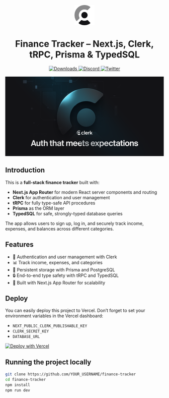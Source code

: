 <p align="center">
  <a href="https://clerk.com?utm_source=github&utm_medium=clerk_docs" target="_blank" rel="noopener noreferrer">
    <picture>
      <source media="(prefers-color-scheme: dark)" srcset="./public/light-logo.png">
      <img alt="Clerk Logo for light background" src="./public/dark-logo.png" height="64">
    </picture>
  </a>
  <br />
</p>
<div align="center">
  <h1>
    Finance Tracker – Next.js, Clerk, tRPC, Prisma & TypedSQL
  </h1>
  <a href="https://www.npmjs.com/package/@clerk/clerk-js">
    <img alt="Downloads" src="https://img.shields.io/npm/dm/@clerk/clerk-js" />
  </a>
  <a href="https://discord.com/invite/b5rXHjAg7A">
    <img alt="Discord" src="https://img.shields.io/discord/856971667393609759?color=7389D8&label&logo=discord&logoColor=ffffff" />
  </a>
  <a href="https://twitter.com/clerkdev">
    <img alt="Twitter" src="https://img.shields.io/twitter/url.svg?label=%40clerkdev&style=social&url=https%3A%2F%2Ftwitter.com%2Fclerkdev" />
  </a>
  <br />
  <br />
  <img alt="Finance Tracker Hero Image" src="./public/hero.png">
</div>

## Introduction

This is a **full-stack finance tracker** built with:

- **Next.js App Router** for modern React server components and routing
- **Clerk** for authentication and user management
- **tRPC** for fully type-safe API procedures
- **Prisma** as the ORM layer
- **TypedSQL** for safe, strongly-typed database queries

The app allows users to sign up, log in, and securely track income, expenses, and balances across different categories.

## Features

- 🔑 Authentication and user management with Clerk  
- 📊 Track income, expenses, and categories  
- 💾 Persistent storage with Prisma and PostgreSQL  
- 🔒 End-to-end type safety with tRPC and TypedSQL  
- 🚀 Built with Next.js App Router for scalability  

## Deploy

You can easily deploy this project to Vercel. Don’t forget to set your environment variables in the Vercel dashboard:

- `NEXT_PUBLIC_CLERK_PUBLISHABLE_KEY`  
- `CLERK_SECRET_KEY`  
- `DATABASE_URL`  

[![Deploy with Vercel](https://vercel.com/button)](https://vercel.com/new)

## Running the project locally

```bash
git clone https://github.com/YOUR_USERNAME/finance-tracker
cd finance-tracker
npm install
npm run dev
